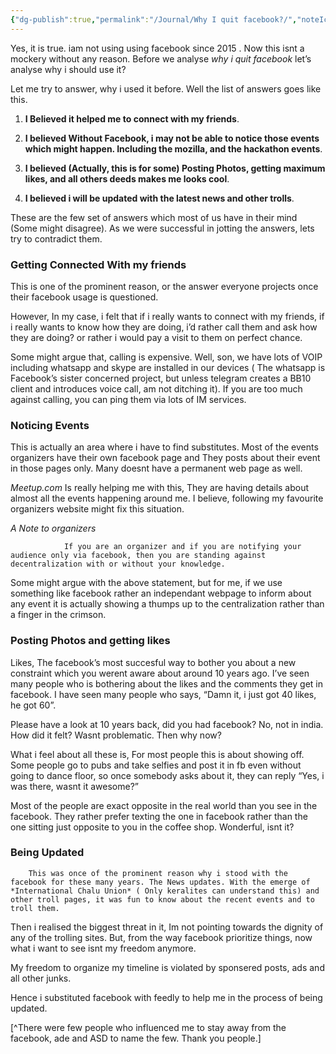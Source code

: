 ```yaml
---
{"dg-publish":true,"permalink":"/Journal/Why I quit facebook?/","noteIcon":"2","created":"2023-12-08T11:09:05.000+04:00","updated":"2024-02-14T20:40:23.665+04:00"}
---
```



Yes, it is true. iam not using using facebook since 2015 . Now this isnt a mockery without any reason. Before we analyse *why i quit facebook* let’s analyse why i should use it?

Let me try to answer, why i used it before. Well the list of answers goes like this.

1. **I Believed it helped me to connect with my friends**.


2. **I believed Without Facebook, i may not be able to notice those events which might happen. Including the mozilla, and the hackathon events**.


3. **I believed (Actually, this is for some) Posting Photos, getting maximum likes, and all others deeds makes me looks cool**.


4. **I believed i will be updated with the latest news and other trolls**.

These are the few set of answers which most of us have in their mind (Some might disagree). As we were successful in jotting the answers, lets try to contradict them.

### Getting Connected With my friends

This is one of the prominent reason, or the answer everyone projects once their facebook usage is questioned.

However, In my case, i felt that if i really wants to connect with my friends, if i really wants to know how they are doing, i’d rather call them and ask how they are doing? or rather i would pay a visit to them on perfect chance.

Some might argue that, calling is expensive. Well, son, we have lots of VOIP including whatsapp and skype are installed in our devices ( The whatsapp is Facebook’s sister concerned project, but unless telegram creates a BB10 client and introduces voice call, am not ditching it). If you are too much against calling, you can ping them via lots of IM services.

### Noticing Events

This is actually an area where i have to find substitutes. Most of the events organizers have their own facebook page and They posts about their event in those pages only. Many doesnt have a permanent web page as well.

*Meetup.com* Is really helping me with this, They are having details about almost all the events happening around me. I believe, following my favourite organizers website might fix this situation.

*A Note to organizers*
				
				If you are an organizer and if you are notifying your audience only via facebook, then you are standing against decentralization with or without your knowledge.

Some might argue with the above statement, but for me, if we use something like facebook rather an independant webpage to inform about any event it is actually showing a thumps up to the centralization rather than a finger in the crimson.

### Posting Photos and getting likes 

Likes, The facebook’s most succesful way to bother you about a new constraint which you werent aware about around 10 years ago.
I’ve seen many people who is bothering about the likes and the comments they get in facebook. I have seen many people who says, “Damn it, i just got 40 likes, he got 60”.

Please have a look at 10 years back, did you had facebook? No, not in india. How did it felt? Wasnt problematic. Then why now?

What i feel about all these is, For most people this is about showing off. Some people go to pubs and take selfies and post it in fb even without going to dance floor, so once somebody asks about it, they can reply “Yes, i was there, wasnt it awesome?”

Most of the people are exact opposite in the real world than you see in the facebook. They rather prefer texting the one in facebook rather than the one sitting just opposite to you in the coffee shop. Wonderful, isnt it?

### Being Updated

		This was once of the prominent reason why i stood with the facebook for these many years. The News updates. With the emerge of *International Chalu Union* ( Only keralites can understand this) and other troll pages, it was fun to know about the recent events and to troll them.

Then i realised the biggest threat in it, Im not pointing towards the dignity of any of the trolling sites. But, from the way facebook prioritize things, now what i want to see isnt my freedom anymore. 

My freedom to organize my timeline is violated by sponsered posts, ads and all other junks.

Hence i substituted facebook with feedly to help me in the process of being updated.

[^There were few people who influenced me to stay away from the facebook, ade and ASD to name the few. Thank you people.]